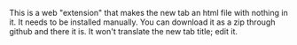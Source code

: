 This is a web "extension" that makes the new tab an html file with nothing in it. It needs to be installed manually. You can download it as a zip through github and there it is. It won't translate the new tab title; edit it.
